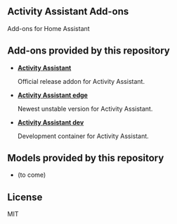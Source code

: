 ## Activity Assistant Add-ons

Add-ons for Home Assistant

## Add-ons provided by this repository

- **[Activity Assistant](/activity-assistant/README.md)**

    Official release addon for Activity Assistant.

- **[Activity Assistant edge](/activity-assistant-edge/README.md)**

    Newest unstable version for Activity Assistant.

- **[Activity Assistant dev](/activity-assistant-dev/README.md)**

    Development container for Activity Assistant.

## Models provided by this repository

- (to come)

## License
MIT